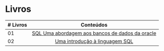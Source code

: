 # Livros

|# Livros| Conteúdos                                                |
|------|:---------------------------------------------------------:|
| 01  |  [SQL Uma abordagem aos bancos de dados da oracle](SQL-uma-abordagem-aos-bancos-de-dados-da-oracle.pdf)|
| 02  |  [Uma introdução à linguagem SQL](Introdução-à-Linguagem-SQL.pdf)|